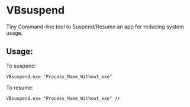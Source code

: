 # VBsuspend
Tiny Command-line tool to Suspend/Resume an app for reducing system usage.

## Usage:

To suspend:
```
VBsuspend.exe "Process_Name_Without_exe"
```
To resume:
```
VBsuspend.exe "Process_Name_Without_exe" /r
```
